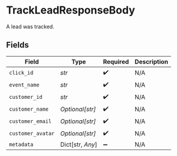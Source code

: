 # TrackLeadResponseBody

A lead was tracked.


## Fields

| Field              | Type               | Required           | Description        |
| ------------------ | ------------------ | ------------------ | ------------------ |
| `click_id`         | *str*              | :heavy_check_mark: | N/A                |
| `event_name`       | *str*              | :heavy_check_mark: | N/A                |
| `customer_id`      | *str*              | :heavy_check_mark: | N/A                |
| `customer_name`    | *Optional[str]*    | :heavy_check_mark: | N/A                |
| `customer_email`   | *Optional[str]*    | :heavy_check_mark: | N/A                |
| `customer_avatar`  | *Optional[str]*    | :heavy_check_mark: | N/A                |
| `metadata`         | Dict[str, *Any*]   | :heavy_minus_sign: | N/A                |
